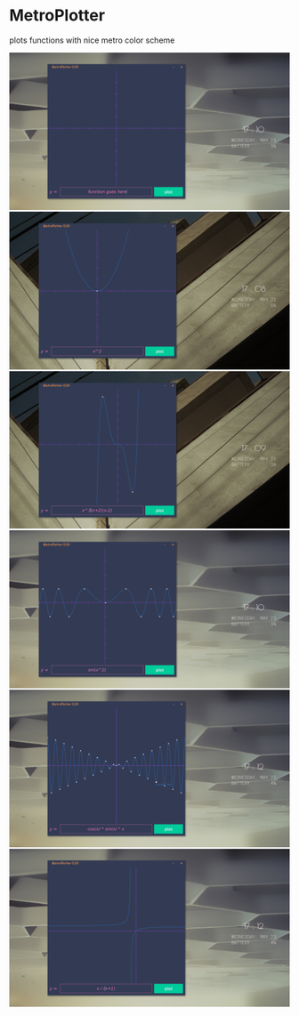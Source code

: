 # MetroPlotter
plots functions with nice metro color scheme
<br>

![alt text](https://github.com/alexshi0000/MetroPlotter/blob/master/2018-05-23-171104_1600x900_scrot.png)
![alt text](https://github.com/alexshi0000/MetroPlotter/blob/master/2018-05-23-170829_1600x900_scrot.png)
![alt text](https://github.com/alexshi0000/MetroPlotter/blob/master/2018-05-23-170948_1600x900_scrot.png)
![alt text](https://github.com/alexshi0000/MetroPlotter/blob/master/2018-05-23-171031_1600x900_scrot.png)
![alt text](https://github.com/alexshi0000/MetroPlotter/blob/master/2018-05-23-171209_1600x900_scrot.png)
![alt text](https://github.com/alexshi0000/MetroPlotter/blob/master/2018-05-23-171221_1600x900_scrot.png)
